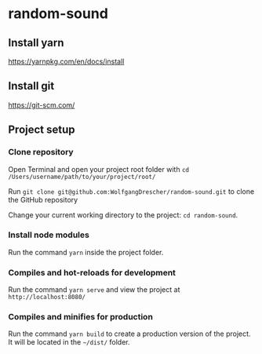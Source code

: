 # random-sound


## Install yarn

https://yarnpkg.com/en/docs/install



## Install git

https://git-scm.com/



## Project setup

### Clone repository

Open Terminal and open your project root folder with `cd /Users/username/path/to/your/project/root/`

Run `git clone git@github.com:WolfgangDrescher/random-sound.git` to clone the GitHub repository

Change your current working directory to the project: `cd random-sound`.

### Install node modules

Run the command `yarn` inside the project folder.

### Compiles and hot-reloads for development

Run the command `yarn serve` and view the project at `http://localhost:8080/`

### Compiles and minifies for production

Run the command `yarn build` to create a production version of the project. It will be located in the `~/dist/` folder.